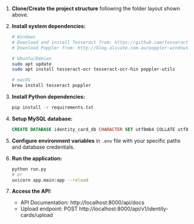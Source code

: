 
1. **Clone/Create the project structure** following the folder layout shown above.

2. **Install system dependencies:**
   ```bash
   # Windows
   # Download and install Tesseract from: https://github.com/tesseract-ocr/tesseract
   # Download Poppler from: http://blog.alivate.com.au/poppler-windows/
   
   # Ubuntu/Debian
   sudo apt update
   sudo apt install tesseract-ocr tesseract-ocr-hin poppler-utils
   
   # macOS
   brew install tesseract poppler
   ```

3. **Install Python dependencies:**
   ```bash
   pip install -r requirements.txt
   ```

4. **Setup MySQL database:**
   ```sql
   CREATE DATABASE identity_card_db CHARACTER SET utf8mb4 COLLATE utf8mb4_unicode_ci;
   ```

5. **Configure environment variables** in `.env` file with your specific paths and database credentials.

6. **Run the application:**
   ```bash
   python run.py
   # or
   uvicorn app.main:app --reload
   ```

7. **Access the API:**
   - API Documentation: http://localhost:8000/api/docs
   - Upload endpoint: POST http://localhost:8000/api/v1/identity-cards/upload
